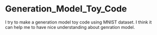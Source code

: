 # Generation_Model_Toy_Code
I try to make a generation model toy code using MNIST dataset. I think it can help me to have nice understanding about genration model.
